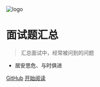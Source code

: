 <!-- _coverpage.md -->

![logo](http://go.liuqh.icu/public/author.png)


# **面试题汇总**

> 汇总面试中，经常被问到的问题

- 居安思危、与时俱进


[GitHub](https://github.com/52lu)
[开始阅读](README.md)

<!-- 背景色 -->
<!--![color](#f0f0f0)-->
